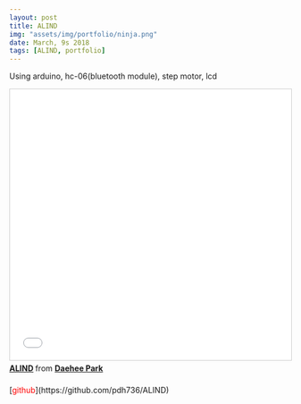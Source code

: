 ```yaml
---
layout: post
title: ALIND
img: "assets/img/portfolio/ninja.png"
date: March, 9s 2018
tags: [ALIND, portfolio]
---
```

<!--
![image]({{ site.baseurl }}/{{ page.img }})
-->
Using arduino, hc-06(bluetooth module), step motor, lcd
<br>
<iframe src="//www.slideshare.net/slideshow/embed_code/key/eDl1lsmShshAnP" width="595" height="485" frameborder="0" marginwidth="0" marginheight="0" scrolling="no" style="border:1px solid #CCC; border-width:1px; margin-bottom:5px; max-width: 100%;" allowfullscreen> </iframe> <div style="margin-bottom:5px"> <strong> <a href="//www.slideshare.net/ssuser3dd96f/alind" title="ALIND" target="_blank">ALIND</a> </strong> from <strong><a href="//www.slideshare.net/ssuser3dd96f" target="_blank">Daehee Park</a></strong> </div>
<br>
[<font color="#FF0000">github</font>](https://github.com/pdh736/ALIND)